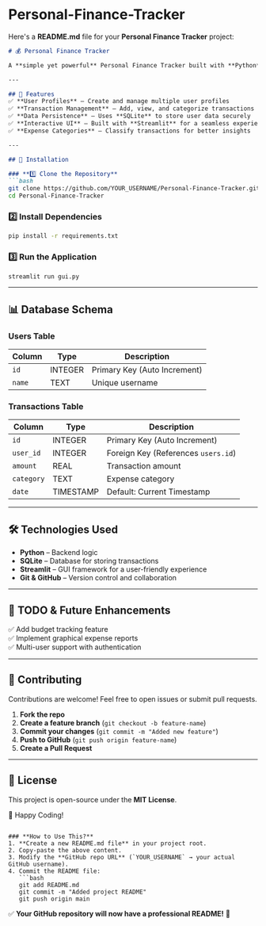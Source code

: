 # Personal-Finance-Tracker

Here's a **README.md** file for your **Personal Finance Tracker** project:  

```md
# 💰 Personal Finance Tracker  

A **simple yet powerful** Personal Finance Tracker built with **Python** and **Streamlit**, using **SQLite** for database management. This application helps users track their expenses and manage financial transactions effortlessly.

---

## 🚀 Features  
✅ **User Profiles** – Create and manage multiple user profiles  
✅ **Transaction Management** – Add, view, and categorize transactions  
✅ **Data Persistence** – Uses **SQLite** to store user data securely  
✅ **Interactive UI** – Built with **Streamlit** for a seamless experience  
✅ **Expense Categories** – Classify transactions for better insights  

---

## 📌 Installation  

### **1️⃣ Clone the Repository**  
```bash
git clone https://github.com/YOUR_USERNAME/Personal-Finance-Tracker.git
cd Personal-Finance-Tracker
```

### **2️⃣ Install Dependencies**  
```bash
pip install -r requirements.txt
```

### **3️⃣ Run the Application**  
```bash
streamlit run gui.py
```

---

## 📊 Database Schema  
### **Users Table**  
| Column | Type | Description |
|--------|------|------------|
| `id` | INTEGER | Primary Key (Auto Increment) |
| `name` | TEXT | Unique username |

### **Transactions Table**  
| Column | Type | Description |
|--------|------|------------|
| `id` | INTEGER | Primary Key (Auto Increment) |
| `user_id` | INTEGER | Foreign Key (References `users.id`) |
| `amount` | REAL | Transaction amount |
| `category` | TEXT | Expense category |
| `date` | TIMESTAMP | Default: Current Timestamp |

---

## 🛠 Technologies Used  
- **Python** – Backend logic  
- **SQLite** – Database for storing transactions  
- **Streamlit** – GUI framework for a user-friendly experience  
- **Git & GitHub** – Version control and collaboration  

---

## 📌 TODO & Future Enhancements  
✅ Add budget tracking feature  
✅ Implement graphical expense reports  
✅ Multi-user support with authentication  

---

## 🤝 Contributing  
Contributions are welcome! Feel free to open issues or submit pull requests.  

1. **Fork the repo**  
2. **Create a feature branch** (`git checkout -b feature-name`)  
3. **Commit your changes** (`git commit -m "Added new feature"`)  
4. **Push to GitHub** (`git push origin feature-name`)  
5. **Create a Pull Request**  

---

## 📜 License  
This project is open-source under the **MIT License**.  

🚀 Happy Coding!  
```

### **How to Use This?**
1. **Create a new README.md file** in your project root.
2. Copy-paste the above content.
3. Modify the **GitHub repo URL** (`YOUR_USERNAME` → your actual GitHub username).
4. Commit the README file:
   ```bash
   git add README.md
   git commit -m "Added project README"
   git push origin main
   ```

✅ **Your GitHub repository will now have a professional README!** 🚀

